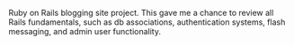 Ruby on Rails blogging site project. This gave me a chance to review all Rails fundamentals, such as db associations, authentication systems, flash messaging, and admin user functionality.

